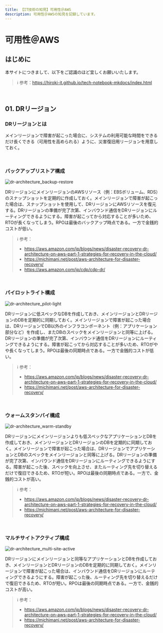 ```yaml
---
title: 【IT技術の知見】可用性＠AWS
description: 可用性＠AWSの知見を記録しています。
---
```


# 可用性＠AWS

## はじめに

本サイトにつきまして、以下をご認識のほど宜しくお願いいたします。

> ℹ️ 参考：https://hiroki-it.github.io/tech-notebook-mkdocs/index.html

<br>

## 01. DRリージョン

### DRリージョンとは

メインリージョンで障害が起こった場合に、システムの利用可能な時間をできるだけ長くできる（可用性を高められる）ように、災害復旧用リージョンを用意しておく。

<br>

### バックアップリストア構成

![dr-architecture_backup-restore](https://raw.githubusercontent.com/hiroki-it/tech-notebook/master/images/dr-architecture_backup-restore.png)

DRリージョンにメインリージョンのAWSリソース（例：EBSボリューム、RDS）のスナップショットを定期的に作成しておく。メインリージョンで障害が起こった場合は、スナップショットを使用して、DRリージョンにAWSリソースを復元する。DRリージョンの準備が完了次第、インバウンド通信をDRリージョンにルーティングできるようにする。障害が起こってから対応することが多いため、RTOが長くなってしまう。RPOは最後のバックアップ時点である。一方で金銭的コストが低い。

> ℹ️ 参考：
>
> - https://aws.amazon.com/jp/blogs/news/disaster-recovery-dr-architecture-on-aws-part-1-strategies-for-recovery-in-the-cloud/
> - https://michimani.net/post/aws-architecture-for-disaster-recovery/
> - https://aws.amazon.com/jp/cdp/cdp-dr/

<br>

### パイロットライト構成

![dr-architecture_pilot-light](https://raw.githubusercontent.com/hiroki-it/tech-notebook/master/images/dr-architecture_pilot-light.png)

DRリージョンに低スペックなDBを作成しておき、メインリージョンとDRリージョンのDBを定期的に同期しておく。メインリージョンで障害が起こった場合は、DRリージョンでDB以外のインフラコンポーネント（例：アプリケーション部分など）を作成し、またDBのスペックをメインリージョンと同等に上げる。DRリージョンの準備が完了次第、インバウンド通信をDRリージョンにルーティングできるようにする。障害が起こってから対応することが多いため、RTOがやや長くなってしまう。RPOは最後の同期時点である。一方で金銭的コストが低い。

> ℹ️ 参考：
> 
> - https://aws.amazon.com/jp/blogs/news/disaster-recovery-dr-architecture-on-aws-part-1-strategies-for-recovery-in-the-cloud/
> - https://michimani.net/post/aws-architecture-for-disaster-recovery/

<br>

### ウォームスタンバイ構成

![dr-architecture_warm-standby](https://raw.githubusercontent.com/hiroki-it/tech-notebook/master/images/dr-architecture_warm-standby.png)

DRリージョンにメインリージョンよりも低スペックなアプリケーションとDBを作成しておき、メインリージョンとDRリージョンのDBを定期的に同期しておく。メインリージョンで障害が起こった場合は、DRリージョンでアプリケーションとDBのスペックをメインリージョンと同等に上げる。DRリージョンの準備が完了次第、インバウンド通信をDRリージョンにルーティングできるようにする。障害が起こった後、スペックを向上させ、またルーティング先を切り替えるだけで復旧できるため、RTOが短い。RPOは最後の同期時点である。一方で、金銭的コストが高い。

> ℹ️ 参考：
>
> - https://aws.amazon.com/jp/blogs/news/disaster-recovery-dr-architecture-on-aws-part-1-strategies-for-recovery-in-the-cloud/
> - https://michimani.net/post/aws-architecture-for-disaster-recovery/

<br>

### マルチサイトアクティブ構成

![dr-architecture_multi-site-active](https://raw.githubusercontent.com/hiroki-it/tech-notebook/master/images/dr-architecture_multi-site-active.png)

DRリージョンにメインリージョンと同等なアプリケーションとDBを作成しておき、メインリージョンとDRリージョンのDBを定期的に同期しておく。メインリージョンで障害が起こった場合は、インバウンド通信をDRリージョンにルーティングできるようにする。障害が起こった後、ルーティング先を切り替えるだけで復旧できるため、RTOが短い。RPOは最後の同期時点である。一方で、金銭的コストが高い。

> ℹ️ 参考：
>
> - https://aws.amazon.com/jp/blogs/news/disaster-recovery-dr-architecture-on-aws-part-1-strategies-for-recovery-in-the-cloud/
> - https://michimani.net/post/aws-architecture-for-disaster-recovery/

<br>
